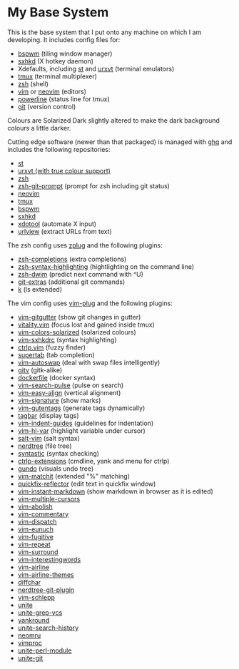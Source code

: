 # My Base System

This is the base system that I put onto any machine on which I am developing.
It includes config files for:

* [bspwm](https://github.com/baskerville/bspwm) (tiling window manager)
* [sxhkd](https://github.com/baskerville/sxhkd) (X hotkey daemon)
* Xdefaults, including [st](http://st.suckless.org/) and
  [urxvt](http://software.schmorp.de/pkg/rxvt-unicode.html) (terminal emulators)
* [tmux](https://tmux.github.io/) (terminal multiplexer)
* [zsh](http://www.zsh.org/) (shell)
* [vim](http://www.vim.org/) or [neovim](https://github.com/neovim/neovim)
  (editors)
* [powerline](https://github.com/powerline/powerline) (status line for tmux)
* [git](http://www.git-scm.com/) (version control)

Colours are Solarized Dark slightly altered to make the dark background colours
a little darker.

Cutting edge software (newer than that packaged) is managed with
[ghq](https://github.com/motemen/ghq) and includes the following repositories:

* [st](http://git.suckless.org/st/)
* [urxvt (with true colour support)](https://github.com/spudowiar/rxvt-unicode)
* [zsh](git://zsh.git.sf.net/gitroot/zsh/zsh)
* [zsh-git-prompt](https://github.com/olivierverdier/zsh-git-prompt) (prompt for
  zsh including git status)
* [neovim](https://github.com/neovim/neovim)
* [tmux](https://github.com/tmux/tmux)
* [bspwm](https://github.com/baskerville/bspwm)
* [sxhkd](https://github.com/baskerville/sxhkd)
* [xdotool](https://github.com/jordansissel/xdotool) (automate X input)
* [urlview](https://github.com/sigpipe/urlview) (extract URLs from text)

The zsh config uses [zplug](https://github.com/b4b4r07/zplug) and the following
plugins:

* [zsh-completions](https://github.com/zsh-users/zsh-completions) (extra
  completions)
* [zsh-syntax-highlighting](https://github.com/zsh-users/zsh-syntax-highlighting)
  (hightlighting on the command line)
* [zsh-dwim](https://github.com/oknowton/zsh-dwim) (predict next command with ^U)
* [git-extras](https://github.com/tj/git-extras) (additional git commands)
* [k](https://github.com/supercrabtree/k) (ls extended)

The vim config uses [vim-plug](https://github.com/junegunn/vim-plug) and the
following plugins:

* [vim-gitgutter](https://github.com/airblade/vim-gitgutter) (show git changes
  in gutter)
* [vitality.vim](https://github.com/akracun/vitality.vim) (focus lost and gained
  inside tmux)
* [vim-colors-solarized](https://github.com/altercation/vim-colors-solarized)
  (solarized colours)
* [vim-sxhkdrc](https://github.com/baskerville/vim-sxhkdrc) (syntax
  highlighting)
* [ctrlp.vim](https://github.com/ctrlpvim/ctrlp.vim) (fuzzy finder)
* [supertab](https://github.com/ervandew/supertab) (tab completion)
* [vim-autoswap](https://github.com/gioele/vim-autoswap) (deal with swap files
  intelligently)
* [gitv](https://github.com/gregsexton/gitv) (gitk-alike)
* [dockerfile](https://github.com/honza/dockerfile) (docker syntax)
* [vim-search-pulse](https://github.com/inside/vim-search-pulse) (pulse on
  search)
* [vim-easy-align](https://github.com/junegunn/vim-easy-align) (vertical
  alignment)
* [vim-signature](https://github.com/kshenoy/vim-signature) (show marks)
* [vim-gutentags](https://github.com/ludovicchabant/vim-gutentags) (generate
  tags dynamically)
* [tagbar](https://github.com/majutsushi/tagbar) (display tags)
* [vim-indent-guides](https://github.com/nathanaelkane/vim-indent-guides)
  (guidelines for indentation)
* [vim-hl-var](https://github.com/pjcj/vim-hl-var) (highlight variable under
  cursor)
* [salt-vim](https://github.com/saltstack/salt-vim) (salt syntax)
* [nerdtree](https://github.com/scrooloose/nerdtree) (file tree)
* [syntastic](https://github.com/scrooloose/syntastic) (syntax checking)
* [ctrlp-extensions](https://github.com/sgur/ctrlp-extensions) (cmdline, yank
  and menu for ctrlp)
* [gundo](https://github.com/sjl/gundo.vim) (visuals undo tree)
* [vim-matchit](https://github.com/Spaceghost/vim-matchit) (extended "%"
  matching)
* [quickfix-reflector](https://github.com/stefandtw/quickfix-reflector.vim)
  (edit text in quickfix window)
* [vim-instant-markdown](https://github.com/suan/vim-instant-markdown) (show
  markdown in browser as it is edited)
* [vim-multiple-cursors](https://github.com/terryma/vim-multiple-cursors)
* [vim-abolish](https://github.com/tpope/vim-abolish)
* [vim-commentary](https://github.com/tpope/vim-commentary)
* [vim-dispatch](https://github.com/tpope/vim-dispatch)
* [vim-eunuch](https://github.com/tpope/vim-eunuch)
* [vim-fugitive](https://github.com/tpope/vim-fugitive)
* [vim-repeat](https://github.com/tpope/vim-repeat)
* [vim-surround](https://github.com/tpope/vim-surround)
* [vim-interestingwords](https://github.com/vasconcelloslf/vim-interestingwords)
* [vim-airline](https://github.com/vim-airline/vim-airline)
* [vim-airline-themes](https://github.com/vim-airline/vim-airline-themes)
* [diffchar](https://github.com/vim-scripts/diffchar.vim)
* [nerdtree-git-plugin](https://github.com/Xuyuanp/nerdtree-git-plugin)
* [vim-schlepp](https://github.com/zirrostig/vim-schlepp)
* [unite](https://github.com/Shougo/unite.vim)
* [unite-grep-vcs](https://github.com/lambdalisue/unite-grep-vcs)
* [yankround](https://github.com/LeafCage/yankround.vim)
* [unite-search-history](https://github.com/mpendse/unite-search-history)
* [neomru](https://github.com/Shougo/neomru.vim)
* [vimproc](https://github.com/Shougo/vimproc.vim)
* [unite-perl-module](https://github.com/soh335/unite-perl-module)
* [unite-git](https://github.com/yuku-t/unite-git)
